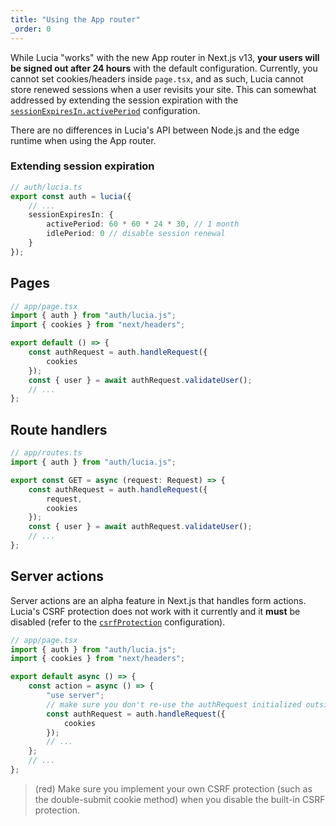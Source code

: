 ```yaml
---
title: "Using the App router"
_order: 0
---
```


While Lucia "works" with the new App router in Next.js v13, **your users will be signed out after 24 hours** with the default configuration. Currently, you cannot set cookies/headers inside `page.tsx`, and as such, Lucia cannot store renewed sessions when a user revisits your site. This can somewhat addressed by extending the session expiration with the [`sessionExpiresIn.activePeriod`](/basics/configuration#sessionexpiresin) configuration.

There are no differences in Lucia's API between Node.js and the edge runtime when using the App router.

### Extending session expiration

```ts
// auth/lucia.ts
export const auth = lucia({
	// ...
	sessionExpiresIn: {
		activePeriod: 60 * 60 * 24 * 30, // 1 month
		idlePeriod: 0 // disable session renewal
	}
});
```

## Pages

```ts
// app/page.tsx
import { auth } from "auth/lucia.js";
import { cookies } from "next/headers";

export default () => {
	const authRequest = auth.handleRequest({
		cookies
	});
	const { user } = await authRequest.validateUser();
	// ...
};
```

## Route handlers

```ts
// app/routes.ts
import { auth } from "auth/lucia.js";

export const GET = async (request: Request) => {
	const authRequest = auth.handleRequest({
		request,
		cookies
	});
	const { user } = await authRequest.validateUser();
	// ...
};
```

## Server actions

Server actions are an alpha feature in Next.js that handles form actions. Lucia's CSRF protection does not work with it currently and it **must** be disabled (refer to the [`csrfProtection`](http://localhost:3000/basics/configuration#csrfprotection) configuration).

```ts
// app/page.tsx
import { auth } from "auth/lucia.js";
import { cookies } from "next/headers";

export default async () => {
	const action = async () => {
		"use server";
		// make sure you don't re-use the authRequest initialized outside the server action
		const authRequest = auth.handleRequest({
			cookies
		});
		// ...
	};
	// ...
};
```

> (red) Make sure you implement your own CSRF protection (such as the double-submit cookie method) when you disable the built-in CSRF protection.
